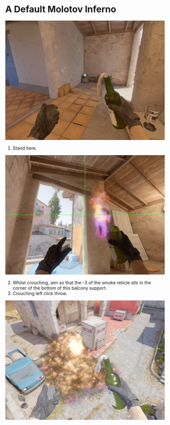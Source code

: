 # A Default Molotov Inferno

![Spot](./pos.jpg)

1. Stand here.

![Aim](./aim.jpg)


2. Whilst crouching, aim so that the -3 of the smoke reticle sits in the corner of the bottom of this balcony support.
3. Crouching left click throw.

![Result](./res.jpg)